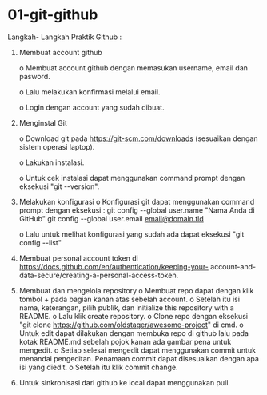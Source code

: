# 01-git-github

Langkah- Langkah Praktik Github :
1. Membuat account github

    o	Membuat account github dengan memasukan username, email dan pasword.
    
    o	Lalu melakukan konfirmasi melalui email.
    
    o	Login dengan account yang sudah dibuat.
2. Menginstal Git

    o	Download git pada https://git-scm.com/downloads (sesuaikan dengan sistem operasi laptop).
   
    o	Lakukan instalasi.
    
    o	Untuk cek instalasi dapat menggunakan command prompt dengan eksekusi "git --version".
    
3. Melakukan konfigurasi 
    o	Konfigurasi git dapat menggunakan command prompt dengan eksekusi :
		  git config --global user.name "Nama Anda di GitHub"
		  git config --global user.email email@domain.tld

    o	Lalu untuk melihat konfigurasi yang sudah ada dapat eksekusi "git config --list"
4. Membuat personal account token di  https://docs.github.com/en/authentication/keeping-your-  account-and-data-secure/creating-a-personal-access-token.
5. Membuat dan mengelola repository
    o	Membuat repo dapat dengan klik tombol + pada bagian kanan atas sebelah account.
    o	Setelah itu isi nama, keterangan, pilih publik, dan initialize this repository with a README.
    o	Lalu klik create repository.
    o	Clone repo dengan eksekusi "git clone https://github.com/oldstager/awesome-project" di cmd.
    o	Untuk edit dapat dilakukan dengan membuka repo di github lalu pada kotak README.md sebelah pojok kanan ada gambar pena untuk mengedit. 
    o	Setiap selesai mengedit dapat menggunakan commit untuk menandai pengeditan. Penamaan commit dapat disesuaikan dengan apa isi yang diedit.
    o	Setelah itu klik commit change.
6. Untuk sinkronisasi dari github ke local dapat menggunakan pull.
